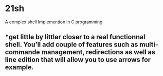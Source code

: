 # 21sh
A complex shell Implemention in C programming.

## *get little by littler closer to a real functionnal shell. You’ll add couple of features such as multi-commande management, redirections as well as line edition that will allow you to use arrows for example.
